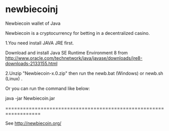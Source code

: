 newbiecoinj
===========

Newbiecoin wallet of Java

Newbiecoin is a cryptocurrency for betting in a decentralized casino.

1.You need install JAVA JRE first.

  Download and install Java SE Runtime Environment 8 from 
     http://www.oracle.com/technetwork/java/javase/downloads/jre8-downloads-2133155.html

2.Unzip "Newbiecoin-x.0.zip" then run the newb.bat (Windows) or newb.sh (Linux) .

Or you can run the command like below:

   java -jar  Newbiecoin.jar
 
 



==================================================================


See http://newbiecoin.org/

